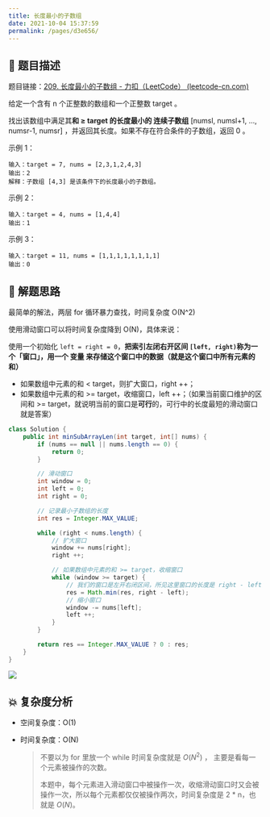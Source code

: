 ```yaml
---
title: 长度最小的子数组
date: 2021-10-04 15:37:59
permalink: /pages/d3e656/
---
```


## 📃 题目描述

题目链接：[209. 长度最小的子数组 - 力扣（LeetCode） (leetcode-cn.com)](https://leetcode-cn.com/problems/minimum-size-subarray-sum/)

给定一个含有 n 个正整数的数组和一个正整数 target 。

找出该数组中满足其**和 ≥ target 的长度最小的 连续子数组** [numsl, numsl+1, ..., numsr-1, numsr] ，并返回其长度。如果不存在符合条件的子数组，返回 0 。

示例 1：

```
输入：target = 7, nums = [2,3,1,2,4,3]
输出：2
解释：子数组 [4,3] 是该条件下的长度最小的子数组。
```

示例 2：

```
输入：target = 4, nums = [1,4,4]
输出：1
```

示例 3：

```
输入：target = 11, nums = [1,1,1,1,1,1,1,1]
输出：0
```

## 🔔 解题思路

最简单的解法，两层 for 循环暴力查找，时间复杂度 O(N^2)

使用滑动窗口可以将时间复杂度降到 O(N)，具体来说：

使用一个初始化 `left = right = 0`，**把索引左闭右开区间 `[left, right)`称为一个「窗口」，用一个 变量 来存储这个窗口中的数据（就是这个窗口中所有元素的和）**

- 如果数组中元素的和 < target，则扩大窗口，right ++；
- 如果数组中元素的和 >= target，收缩窗口，left ++；（如果当前窗口维护的区间和  >= target，就说明当前的窗口是**可行**的，可行中的长度最短的滑动窗口就是答案）


```java
class Solution {
    public int minSubArrayLen(int target, int[] nums) {
        if (nums == null || nums.length == 0) {
            return 0;
        }

        // 滑动窗口
        int window = 0;
        int left = 0;
        int right = 0;

        // 记录最小子数组的长度
        int res = Integer.MAX_VALUE;

        while (right < nums.length) {
            // 扩大窗口
            window += nums[right];
            right ++;

            // 如果数组中元素的和 >= target，收缩窗口
            while (window >= target) {
                // 我们的窗口是左开右闭区间，所见这里窗口的长度是 right - left，不要 +1！
                res = Math.min(res, right - left);
                // 缩小窗口
                window -= nums[left];
                left ++;
            }
        }

        return res == Integer.MAX_VALUE ? 0 : res;
    }
}
```

![](https://gitee.com/veal98/images/raw/master/img/20211004160916.png)

## 💥 复杂度分析

- 空间复杂度：O(1)

- 时间复杂度：O(N)

  > 不要以为 for 里放一个 while 时间复杂度就是 $O(N^2)$​​ ， 主要是看每一个元素被操作的次数。
  >
  > 本题中，每个元素进入滑动窗口中被操作一次，收缩滑动窗口时又会被操作一次，所以每个元素都仅仅被操作两次，时间复杂度是 2 * n，也就是 $O(N)$​​​。

